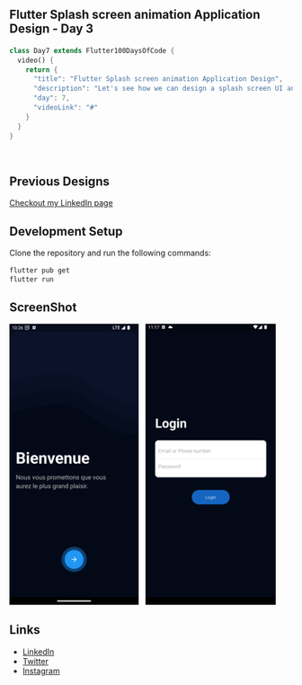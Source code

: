 ## Flutter Splash screen animation Application Design - Day 3

```dart
class Day7 extends Flutter100DaysOfCode {
  video() {
    return {
      "title": "Flutter Splash screen animation Application Design",
      "description": "Let's see how we can design a splash screen UI and add some animation.",
      "day": 7,
      "videoLink": "#"
    }
  }
}
```

<br>

## Previous Designs
[Checkout my LinkedIn page](https://www.linkedin.com/feed/update/urn:li:activity:7034470493072060416/)
<br>

## Development Setup
Clone the repository and run the following commands:
```
flutter pub get
flutter run
```


## ScreenShot

<img src="assets/screenshoot/one.png" height="500em" />&nbsp;&nbsp;&nbsp;<img src="assets/screenshoot/two.png" height="500em" />


## Links
* [LinkedIn](https://www.linkedin.com/in/patrick-wilfried-kamelan-2b388a115/)
* [Twitter](https://twitter.com/KamelanPatrick)
* [Instagram](https://www.instagram.com/patrickispoppin/)
